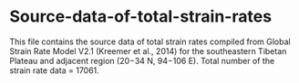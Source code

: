 # Source-data-of-total-strain-rates
This file contains the source data of total strain rates compiled from Global Strain Rate Model V2.1 (Kreemer et al., 2014) for the southeastern Tibetan Plateau and adjacent region (20−34 N, 94−106 E). Total number of the strain rate data = 17061.
